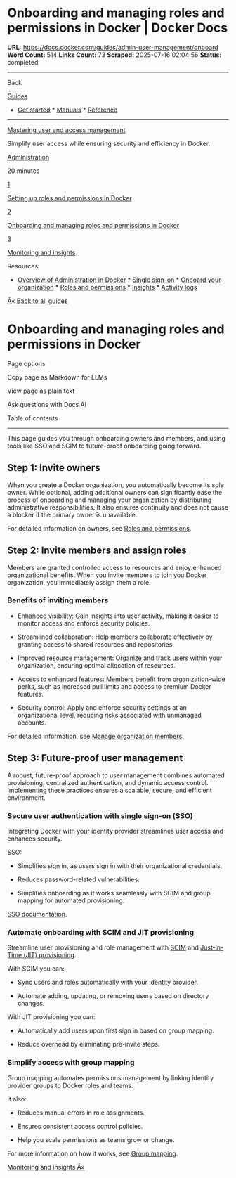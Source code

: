 # Onboarding and managing roles and permissions in Docker | Docker Docs

**URL:** https://docs.docker.com/guides/admin-user-management/onboard
**Word Count:** 514
**Links Count:** 73
**Scraped:** 2025-07-16 02:04:56
**Status:** completed

---

Back

[Guides](https://docs.docker.com/guides/)

  * [Get started](https://docs.docker.com/get-started/)   * [Manuals](https://docs.docker.com/manuals/)   * [Reference](https://docs.docker.com/reference/)

* * *

[Mastering user and access management](https://docs.docker.com/guides/admin-user-management/)

Simplify user access while ensuring security and efficiency in Docker.

[ Administration](https://docs.docker.com/tags/admin/)

20 minutes

[1](https://docs.docker.com/guides/admin-user-management/setup/)

[Setting up roles and permissions in Docker](https://docs.docker.com/guides/admin-user-management/setup/)

[2](https://docs.docker.com/guides/admin-user-management/onboard/)

[Onboarding and managing roles and permissions in Docker](https://docs.docker.com/guides/admin-user-management/onboard/)

[3](https://docs.docker.com/guides/admin-user-management/audit-and-monitor/)

[Monitoring and insights](https://docs.docker.com/guides/admin-user-management/audit-and-monitor/)

Resources:

  * [Overview of Administration in Docker](https://docs.docker.com/admin/)   * [Single sign-on](https://docs.docker.com/security/for-admins/single-sign-on/)   * [Onboard your organization](https://docs.docker.com/admin/organization/onboard/)   * [Roles and permissions](https://docs.docker.com/security/for-admins/roles-and-permissions/)   * [Insights](https://docs.docker.com/admin/organization/insights/)   * [Activity logs](https://docs.docker.com/admin/organization/activity-logs/)

[Â« Back to all guides](https://docs.docker.com/guides/)

# Onboarding and managing roles and permissions in Docker

Page options

Copy page as Markdown for LLMs

View page as plain text

Ask questions with Docs AI

Table of contents

* * *

This page guides you through onboarding owners and members, and using tools like SSO and SCIM to future-proof onboarding going forward.

## Step 1: Invite owners

When you create a Docker organization, you automatically become its sole owner. While optional, adding additional owners can significantly ease the process of onboarding and managing your organization by distributing administrative responsibilities. It also ensures continuity and does not cause a blocker if the primary owner is unavailable.

For detailed information on owners, see [Roles and permissions](https://docs.docker.com/enterprise/security/roles-and-permissions/).

## Step 2: Invite members and assign roles

Members are granted controlled access to resources and enjoy enhanced organizational benefits. When you invite members to join you Docker organization, you immediately assign them a role.

### Benefits of inviting members

  * Enhanced visibility: Gain insights into user activity, making it easier to monitor access and enforce security policies.

  * Streamlined collaboration: Help members collaborate effectively by granting access to shared resources and repositories.

  * Improved resource management: Organize and track users within your organization, ensuring optimal allocation of resources.

  * Access to enhanced features: Members benefit from organization-wide perks, such as increased pull limits and access to premium Docker features.

  * Security control: Apply and enforce security settings at an organizational level, reducing risks associated with unmanaged accounts.

For detailed information, see [Manage organization members](https://docs.docker.com/admin/organization/members/).

## Step 3: Future-proof user management

A robust, future-proof approach to user management combines automated provisioning, centralized authentication, and dynamic access control. Implementing these practices ensures a scalable, secure, and efficient environment.

### Secure user authentication with single sign-on \(SSO\)

Integrating Docker with your identity provider streamlines user access and enhances security.

SSO:

  * Simplifies sign in, as users sign in with their organizational credentials.

  * Reduces password-related vulnerabilities.

  * Simplifies onboarding as it works seamlessly with SCIM and group mapping for automated provisioning.

[SSO documentation](https://docs.docker.com/enterprise/security/single-sign-on/).

### Automate onboarding with SCIM and JIT provisioning

Streamline user provisioning and role management with [SCIM](https://docs.docker.com/enterprise/security/provisioning/scim/) and [Just-in-Time \(JIT\) provisioning](https://docs.docker.com/enterprise/security/provisioning/just-in-time/).

With SCIM you can:

  * Sync users and roles automatically with your identity provider.

  * Automate adding, updating, or removing users based on directory changes.

With JIT provisioning you can:

  * Automatically add users upon first sign in based on group mapping.

  * Reduce overhead by eliminating pre-invite steps.

### Simplify access with group mapping

Group mapping automates permissions management by linking identity provider groups to Docker roles and teams.

It also:

  * Reduces manual errors in role assignments.

  * Ensures consistent access control policies.

  * Help you scale permissions as teams grow or change.

For more information on how it works, see [Group mapping](https://docs.docker.com/enterprise/security/provisioning/group-mapping/).

[Monitoring and insights Â»](https://docs.docker.com/guides/admin-user-management/audit-and-monitor/)